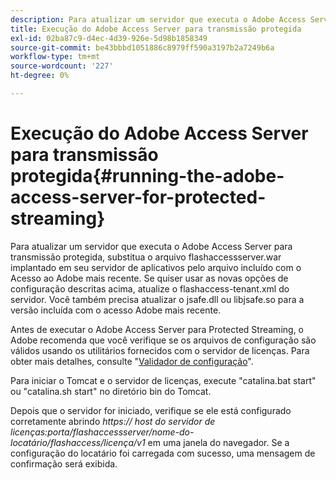 ```yaml
---
description: Para atualizar um servidor que executa o Adobe Access Server para transmissão protegida, substitua o arquivo flashaccessserver.war implantado em seu servidor de aplicativos pelo arquivo incluído com o Acesso ao Adobe mais recente. Se quiser usar as novas opções de configuração descritas acima, atualize o flashaccess-tenant.xml do servidor. Você também precisa atualizar o jsafe.dll ou libjsafe.so para a versão incluída com o acesso Adobe mais recente.
title: Execução do Adobe Access Server para transmissão protegida
exl-id: 02ba87c9-d4ec-4d39-926e-5d98b1858349
source-git-commit: be43bbbd1051886c8979ff590a3197b2a7249b6a
workflow-type: tm+mt
source-wordcount: '227'
ht-degree: 0%

---
```


# Execução do Adobe Access Server para transmissão protegida{#running-the-adobe-access-server-for-protected-streaming}

Para atualizar um servidor que executa o Adobe Access Server para transmissão protegida, substitua o arquivo flashaccessserver.war implantado em seu servidor de aplicativos pelo arquivo incluído com o Acesso ao Adobe mais recente. Se quiser usar as novas opções de configuração descritas acima, atualize o flashaccess-tenant.xml do servidor. Você também precisa atualizar o jsafe.dll ou libjsafe.so para a versão incluída com o acesso Adobe mais recente.

Antes de executar o Adobe Access Server para Protected Streaming, o Adobe recomenda que você verifique se os arquivos de configuração são válidos usando os utilitários fornecidos com o servidor de licenças. Para obter mais detalhes, consulte &quot;[Validador de configuração](../../aaxs-protected-streaming/aaxs-protected-streaming-utilities/configuration-validator.md)&quot;.

Para iniciar o Tomcat e o servidor de licenças, execute &quot;catalina.bat start&quot; ou &quot;catalina.sh start&quot; no diretório bin do Tomcat.

Depois que o servidor for iniciado, verifique se ele está configurado corretamente abrindo *https:// host do servidor de licenças:porta/flashaccessserver/nome-do-locatário/flashaccess/licença/v1* em uma janela do navegador. Se a configuração do locatário foi carregada com sucesso, uma mensagem de confirmação será exibida.
